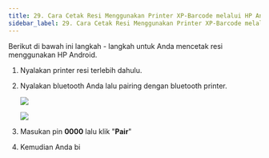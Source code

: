 ```yaml
---
title: 29. Cara Cetak Resi Menggunakan Printer XP-Barcode melalui HP Android
sidebar_label: 29. Cara Cetak Resi Menggunakan Printer XP-Barcode melalui HP Android
---
```

B﻿erikut di bawah ini langkah - langkah untuk Anda mencetak resi menggunakan HP Android.

1. Nyalakan printer resi terlebih dahulu.
2. N﻿yalakan bluetooth Anda lalu pairing dengan bluetooth printer.

   ![](/img/29.-nama-bluetooth-printer.jpg)

   ![](/img/29.-pin-untuk-pairing-bluetooth-ke-hp-android.jpg)




3. M﻿asukan pin **0000** lalu klik "**Pair**"
4. K﻿emudian Anda bi